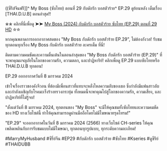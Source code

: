 ((ซีรีส์จีนฟรี]]^ My Boss (ซับไทย) ตอนที่ 29 กับดักรัก บอสตัวร้าย^ EP.29 ดูย้อนหลัง เต็มเรื่อง [THAI.D.U.B] ตอนล่าสุด!!

✮✮ คลิกที่นี่เพื่อดู ➤➤ [My Boss (2024) กับดักรัก บอสตัวร้าย ซับไทย (EP.29) ตอนที่ 29 HD](https://filmsortie.com/tv/240437-1-29/my-boss.html) ✮✮

หากคุณพลาดการออกอากาศสดของ "My Boss กับดักรัก บอสตัวร้าย EP.29", ไม่ต้องกังวล! รับชมทุกตอนทุกเรื่อง My Boss กับดักรัก บอสตัวร้าย ละครเต็ม ที่นี่!

ติดตามความคมชัดและความตื่นเต้นในตอนล่าสุดของ "My Boss กับดักรัก บอสตัวร้าย (EP.29)" ที่จะพาคุณผจญภัยในโลกของความรัก, ความตลก, และปาฏิหาริย์! คลิกเพื่อดู EP.29 แบบซับไทยหรือ THAI.D.U.B ทุกตอน!

EP.29 ออกอากาศวันที่ 8 มกราคม 2024

เข้าใจเรื่องราวของคังจีวอน ที่ต้องมีเพื่อนสาวที่แทบจะหลั่งไหลความลับของเธอ ซึ่งกำลังมีแฟนสาวลับ และกำลังเผชิญกับโรคมะเร็งร้างทรวงกระทุ่ม ทั้งหมดนี้จะพาคุณไปสู่โลกของความรัก, ความเสี่ยง, และปาฏิหาริย์ที่ไม่รู้จบ!

"ตั้งแต่วันที่ 8 มกราคม 2024, ทุกตอนของ "My Boss" จะมีให้คุณชมทั้งซับไทยและความคมชัดของ HD ทางเว็บไซต์นี้ ทำให้คุณสามารถดูผ่านมือถือโดยไม่มีโฆษณาทรุดโทรม!"

"EP.29" จะออกอากาศในวันที่ 8 มกราคม 2024 (2566) ทางเว็บไซต์ CH-series ให้คุณเพลิดเพลินกับการรับชมแบบไม่มีโฆษณา, ทุกตอนทุกรูปแบบ, ทุกระดับความละเอียด!

#MarryMyHusband #ซีรี่ย์จีน #EP29 #กับดักรัก บอสตัวร้าย #ซับไทย #Kseries #ดูซีรีย์ #THAIDUBB

<!--

**Here are some ideas to get you started:**

🙋‍♀️ A short introduction - what is your organization all about?
🌈 Contribution guidelines - how can the community get involved?
👩‍💻 Useful resources - where can the community find your docs? Is there anything else the community should know?
🍿 Fun facts - what does your team eat for breakfast?
🧙 Remember, you can do mighty things with the power of [Markdown](https://docs.github.com/github/writing-on-github/getting-started-with-writing-and-formatting-on-github/basic-writing-and-formatting-syntax)
-->
